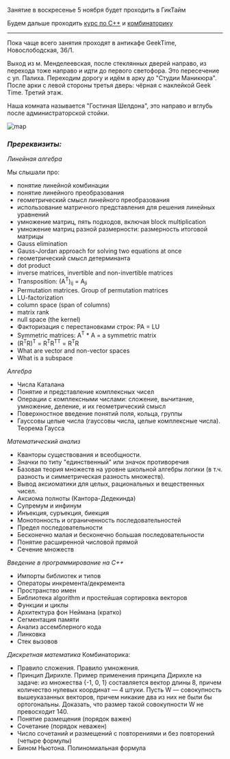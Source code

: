 Занятие в воскресенье 5 ноября будет проходить в ГикТайм

Будем дальше проходить [курс по С++](https://stepik.org/course/7/syllabus?module=2) и [комбинаторику](https://www.coursera.org/learn/modern-combinatorics/lecture/hZxNT/formulirovka-utvierzhdieniia)  

___
Пока чаще всего занятия проходят в антикафе GeekTime, Новослободская, 36/1.

Выход из м. Менделеевская, после стеклянных дверей направо, из перехода тоже направо и идти до первого светофора. Это пересечение с ул. Палиха. Переходим дорогу и идём в арку до "Студии Маникюра". После арки с левой стороны третья дверь: чёрная с наклейкой Geek Time. Третий этаж.

Наша комната называется "Гостиная Шелдона", это направо и вглубь после администраторской стойки.

![map](https://pp.userapi.com/c622517/v622517522/4ccf2/HijHNyPsegI.jpg)


### *Пререквизиты:*

_Линейная алгебра_

Мы слышали про:
- понятие линейной комбинации
- понятие линейного преобразования
- геометрический смысл линейного преобразования
- использование матричного представления для решения линейных уравнений
- умножение матриц, пять подходов, включая block multiplication
- умножение матриц разной размерности: размерность итоговой матрицы
- Gauss elimination
- Gauss-Jordan approach for solving two equations at once
- геометрический смысл детерминанта
- dot product
- inverse matrices, invertible and non-invertible matrices
- Transposition: (A<sup>T</sup>)<sub>ij</sub> = A<sub>ji</sub>
- Permutation matrices. Group of permutation matrices
- LU-factorization
- column space (span of columns)
- matrix rank
- null space (the kernel)
- Факторизация с перестановками строк: PA = LU
- Symmetric matrices: A<sup>T</sup> * A = a symmetric matrix
- (R<sup>T</sup>R)<sup>T</sup> = R<sup>T</sup>R<sup>TT</sup> = R<sup>T</sup>R
- What are vector and non-vector spaces
- What is a subspace


_Алгебра_

- Числа Каталана
- Понятие и представление комплексных чисел
- Операции с комплексными числами: сложение, вычитание, умножение, деление, и их геометрический смысл
- Поверхностное введение понятий поля, кольца, группы
- Гауссовы целые числа (гауссовы числа, целые комплексные числа). Теорема Гаусса

_Математический анализ_

- Кванторы существования и всеобщности. 
- Значки по типу "единственный" или значок противоречия 
- Базовая теория множеств на уровне школьной алгебры логики (в т.ч. разность и симметрическая разность множеств).
- Вывод аксиоматики для целых, рациональных и вещественных чисел.
- Аксиома полноты (Кантора-Дедекинда)
- Супремум и инфинум
- Инъекция, суръекция, биекция
- Монотонность и ограниченность последовательностей
- Предел последовательности
- Бесконечно малая и бесконечно большая последовательности
- Понятие расширенной числовой прямой
- Сечение множеств

_Введение в программирование на С++_
- Импорты библиотек и типов
- Операторы инкремента/декремента
- Пространство имен
- Библиотека algorithm и простейшая сортировка векторов
- Функции и циклы
- Архитектура фон Неймана (кратко)
- Сегментация памяти
- Анализ ассемблерного кода
- Линковка
- Стек вызовов

_Дискретная математика_
Комбинаторика:
- Правило сложения. Правило умножения.
- Принцип Дирихле. Пример применения принципа Дирихле на задаче: из множества {-1, 0, 1} составляется вектор длины 8, причем количество нулевых координат — 4 штуки. Пусть W — совокупность вышеуказанных векторов, причем никакие два из них не были бы ортогональны. Доказать, что размер такой совокупности W не превосходит 140. 
- Понятие размещения (порядок важен)
- Сочетание (порядок неважен)
- Число сочетаний и размещений с повторениями и без повторений (четыре формулы)
- Бином Ньютона. Полиномиальная формула
